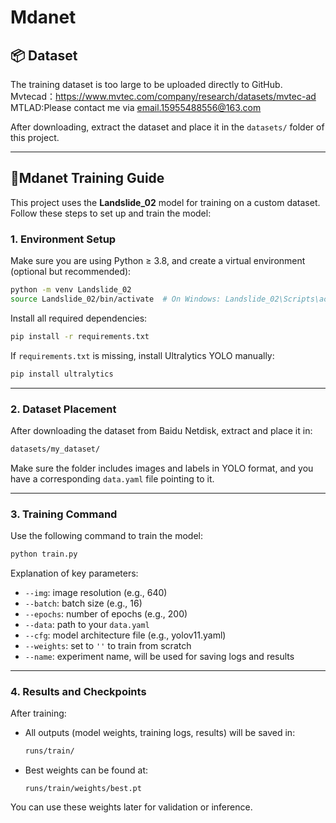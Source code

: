 # Mdanet
## 📦 Dataset

The training dataset is too large to be uploaded directly to GitHub. 
Mvtecad：https://www.mvtec.com/company/research/datasets/mvtec-ad
MTLAD:Please contact me via email.15955488556@163.com

After downloading, extract the dataset and place it in the `datasets/` folder of this project.

---

## 🧠Mdanet Training Guide

This project uses the **Landslide_02** model for training on a custom dataset. Follow these steps to set up and train the model:

### 1. Environment Setup

Make sure you are using Python ≥ 3.8, and create a virtual environment (optional but recommended):

```bash
python -m venv Landslide_02
source Landslide_02/bin/activate  # On Windows: Landslide_02\Scripts\activate
```

Install all required dependencies:

```bash
pip install -r requirements.txt
```

If `requirements.txt` is missing, install Ultralytics YOLO manually:

```bash
pip install ultralytics
```

---

### 2. Dataset Placement

After downloading the dataset from Baidu Netdisk, extract and place it in:

```bash
datasets/my_dataset/
```

Make sure the folder includes images and labels in YOLO format, and you have a corresponding `data.yaml` file pointing to it.

---

### 3. Training Command

Use the following command to train the model:

```bash
python train.py 
```

Explanation of key parameters:

- `--img`: image resolution (e.g., 640)
- `--batch`: batch size (e.g., 16)
- `--epochs`: number of epochs (e.g., 200)
- `--data`: path to your `data.yaml`
- `--cfg`: model architecture file (e.g., yolov11.yaml)
- `--weights`: set to `''` to train from scratch
- `--name`: experiment name, will be used for saving logs and results

---

### 4. Results and Checkpoints

After training:

- All outputs (model weights, training logs, results) will be saved in:
  ```bash
  runs/train/
  ```
- Best weights can be found at:
  ```
  runs/train/weights/best.pt
  ```

You can use these weights later for validation or inference.
